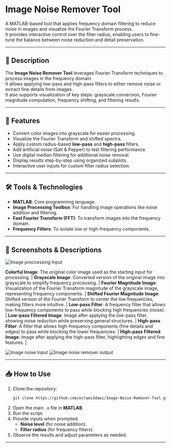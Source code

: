 # Image Noise Remover Tool

A MATLAB-based tool that applies frequency domain filtering to reduce noise in images and visualize the Fourier Transform process.  
It provides interactive control over the filter radius, enabling users to fine-tune the balance between noise reduction and detail preservation.

---

## 📖 Description

The **Image Noise Remover Tool** leverages Fourier Transform techniques to process images in the frequency domain.  
It allows applying low-pass and high-pass filters to either remove noise or extract fine details from images.  
It also supports visualization of key steps: grayscale conversion, Fourier magnitude computation, frequency shifting, and filtering results.

---

## 🚀 Features

- Convert color images into grayscale for easier processing.
- Visualize the Fourier Transform and shifted spectra.
- Apply custom radius-based **low-pass** and **high-pass** filters.
- Add artificial noise (Salt & Pepper) to test filtering performance.
- Use digital median filtering for additional noise removal.
- Display results step-by-step using organized subplots.
- Interactive user inputs for custom filter radius selection.

---

## 🛠️ Tools & Technologies

- **MATLAB**: Core programming language.
- **Image Processing Toolbox**: For handling image operations like noise addition and filtering.
- **Fast Fourier Transform (FFT)**: To transform images into the frequency domain.
- **Frequency Filters**: To isolate low or high-frequency components.

---

## 📸 Screenshots & Descriptions

![Image proccessing Input](https://github.com/user-attachments/assets/84abff71-afe4-4021-8525-cc6c4ffed90d)



**Colorful Image**: The original color image used as the starting input for processing. |
**Grayscale Image**: Converted version of the original image into grayscale to simplify frequency processing. |
**Fourier Magnitude Image**: Visualization of the Fourier Transform magnitude of the grayscale image, representing frequency components. |
**Shifted Fourier Magnitude Image**: Shifted version of the Fourier Transform to center the low frequencies, making filters more intuitive. |
**Low-pass Filter**: A frequency filter that allows low-frequency components to pass while blocking high frequencies (noise). |
**Low-pass Filtered Image**: Image after applying the low-pass filter, showing noise reduction while preserving general structures. |
**High-pass Filter**: A filter that allows high-frequency components (fine details and edges) to pass while blocking the lower frequencies. |
**High-pass Filtered Image**: Image after applying the high-pass filter, highlighting edges and fine features. |

![Image noise Input](https://github.com/user-attachments/assets/340ad68f-7df1-4fbd-a1c3-a19d46c522f3)
![Image noise remover output](https://github.com/user-attachments/assets/eca207bc-f065-4f04-8f33-689432e07e6a)




---

## 📥 How to Use

1. Clone the repository:
   ```bash
   git clone https://github.com/eslams3dawi/Image-Noise-Remover-Tool.git
   ```
2. Open the main `.m` file in **MATLAB**.
3. Run the script.
4. Provide inputs when prompted:
   - **Noise level** (for noise addition).
   - **Filter radius** (for frequency filters).
5. Observe the results and adjust parameters as needed.

---
